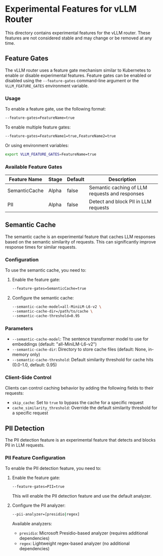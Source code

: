 # Experimental Features for vLLM Router

This directory contains experimental features for the vLLM router. These features are not considered stable and may change or be removed at any time.

## Feature Gates

The vLLM router uses a feature gate mechanism similar to Kubernetes to enable or disable experimental features. Feature gates can be enabled or disabled using the `--feature-gates` command-line argument or the `VLLM_FEATURE_GATES` environment variable.

### Usage

To enable a feature gate, use the following format:

```bash
--feature-gates=FeatureName=true
```

To enable multiple feature gates:

```bash
--feature-gates=FeatureName1=true,FeatureName2=true
```

Or using environment variables:

```bash
export VLLM_FEATURE_GATES=FeatureName=true
```

### Available Feature Gates

| Feature Name | Stage | Default | Description |
|--------------|-------|---------|-------------|
| SemanticCache | Alpha | false | Semantic caching of LLM requests and responses |
| PII | Alpha | false | Detect and block PII in LLM requests |

## Semantic Cache

The semantic cache is an experimental feature that caches LLM responses based on the semantic similarity of requests. This can significantly improve response times for similar requests.

### Configuration

To use the semantic cache, you need to:

1. Enable the feature gate:

   ```bash
   --feature-gates=SemanticCache=true
   ```

2. Configure the semantic cache:

   ```bash
   --semantic-cache-model=all-MiniLM-L6-v2 \
   --semantic-cache-dir=/path/to/cache \
   --semantic-cache-threshold=0.95
   ```

### Parameters

- `--semantic-cache-model`: The sentence transformer model to use for embeddings (default: "all-MiniLM-L6-v2")
- `--semantic-cache-dir`: Directory to store cache files (default: None, in-memory only)
- `--semantic-cache-threshold`: Default similarity threshold for cache hits (0.0-1.0, default: 0.95)

### Client-Side Control

Clients can control caching behavior by adding the following fields to their requests:

- `skip_cache`: Set to `true` to bypass the cache for a specific request
- `cache_similarity_threshold`: Override the default similarity threshold for a specific request

## PII Detection

The PII detection feature is an experimental feature that detects and blocks PII in LLM requests.

### PII Feature Configuration

To enable the PII detection feature, you need to:

1. Enable the feature gate:

   ```bash
   --feature-gates=PII=true
   ```

   This will enable the PII detection feature and use the default analyzer.

2. Configure the PII analyzer:

   ```bash
   --pii-analyzer=[presidio|regex]
   ```

   Available analyzers:
   - `presidio`: Microsoft Presidio-based analyzer (requires additional dependencies)
   - `regex`: Lightweight regex-based analyzer (no additional dependencies)

